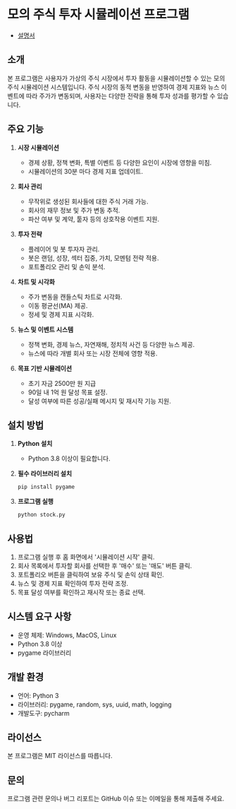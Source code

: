 # 모의 주식 투자 시뮬레이션 프로그램

- [설명서](./instruction.md)

## 소개
본 프로그램은 사용자가 가상의 주식 시장에서 투자 활동을 시뮬레이션할 수 있는 모의 주식 시뮬레이션 시스템입니다. 주식 시장의 동적 변동을 반영하여 경제 지표와 뉴스 이벤트에 따라 주가가 변동되며, 사용자는 다양한 전략을 통해 투자 성과를 평가할 수 있습니다.

## 주요 기능
1. **시장 시뮬레이션**
   - 경제 상황, 정책 변화, 특별 이벤트 등 다양한 요인이 시장에 영향을 미침.
   - 시뮬레이션의 30분 마다 경제 지표 업데이트.

2. **회사 관리**
   - 무작위로 생성된 회사들에 대한 주식 거래 가능.
   - 회사의 재무 정보 및 주가 변동 추적.
   - 파산 여부 및 계약, 퉅자 등의 상호작용 이벤트 지원.

3. **투자 전략**
   - 플레이어 및 봇 투자자 관리.
   - 봇은 랜덤, 성장, 섹터 집중, 가치, 모멘텀 전략 적용.
   - 포트폴리오 관리 및 손익 분석.

4. **차트 및 시각화**
   - 주가 변동을 캔들스틱 차트로 시각화.
   - 이동 평균선(MA) 제공.
   - 정세 및 경제 지표 시각화.

5. **뉴스 및 이벤트 시스템**
   - 정책 변화, 경제 뉴스, 자연재해, 정치적 사건 등 다양한 뉴스 제공.
   - 뉴스에 따라 개별 회사 또는 시장 전체에 영향 적용.

6. **목표 기반 시뮬레이션**
   - 초기 자금 2500만 원 지급
   - 90일 내 1억 원 달성 목표 설정.
   - 달성 여부에 따른 성공/실패 메시지 및 재시작 기능 지원.

## 설치 방법
1. **Python 설치**
   - Python 3.8 이상이 필요합니다.

2. **필수 라이브러리 설치**
   ```bash
   pip install pygame
   ```

3. **프로그램 실행**
   ```bash
   python stock.py
   ```

## 사용법
1. 프로그램 실행 후 홈 화면에서 '시뮬레이션 시작' 클릭.
2. 회사 목록에서 투자할 회사를 선택한 후 '매수' 또는 '매도' 버튼 클릭.
3. 포트폴리오 버튼을 클릭하여 보유 주식 및 손익 상태 확인.
4. 뉴스 및 경제 지표 확인하여 투자 전략 조정.
5. 목표 달성 여부를 확인하고 재시작 또는 종료 선택.

## 시스템 요구 사항
- 운영 체제: Windows, MacOS, Linux
- Python 3.8 이상
- pygame 라이브러리

## 개발 환경
- 언어: Python 3
- 라이브러리: pygame, random, sys, uuid, math, logging
- 개발도구: pycharm

## 라이선스
본 프로그램은 MIT 라이선스를 따릅니다.

## 문의
프로그램 관련 문의나 버그 리포트는 GitHub 이슈 또는 이메일을 통해 제출해 주세요.

